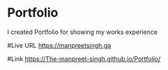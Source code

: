 # Portfolio

I created Portfolio for showing my works experience

#Live URL  https://manpreetsingh.ga

#Link  https://The-manpreet-singh.github.io/Portfolio/
